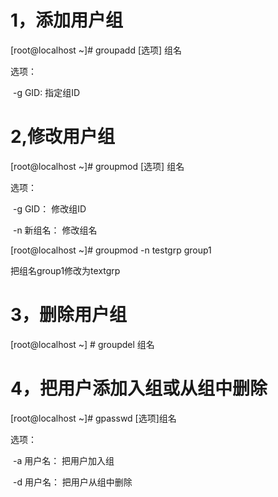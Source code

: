 # 1，添加用户组

[root@localhost ~]# groupadd [选项] 组名

选项：

​       -g  GID:         指定组ID

# 2,修改用户组

[root@localhost ~]# groupmod [选项] 组名

选项：

​        -g   GID：          修改组ID

​        -n   新组名：     修改组名

[root@localhost ~]# groupmod -n testgrp group1

把组名group1修改为textgrp

# 3，删除用户组

[root@localhost ~] # groupdel 组名

# 4，把用户添加入组或从组中删除

[root@localhost ~]# gpasswd [选项]组名

选项： 

​       -a 用户名：     把用户加入组

​       -d 用户名：     把用户从组中删除